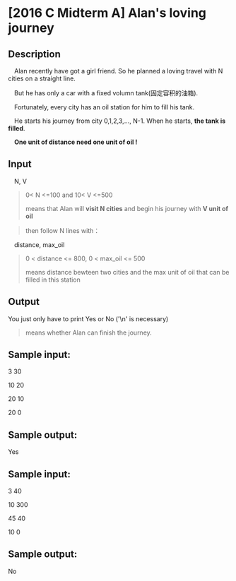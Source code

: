 # [2016 C Midterm A] Alan's loving journey

## Description

&emsp;Alan recently have got a girl friend. So he planned a loving travel with N cities on a straight line. 

&emsp;But he has only a car with a fixed volumn tank(固定容积的油箱).

&emsp;Fortunately, every city has an oil station for him to fill his tank. 

&emsp;He starts his journey from city 0,1,2,3,..., N-1. When he starts, **the tank is filled**. 

&emsp;**One unit of distance need one unit of oil !**


## Input

&emsp;N, V 

> 0< N <=100 and 10< V <=500
> 
> means that Alan will **visit N cities** and begin his journey with **V unit of oil**

> then follow N lines with：

&emsp;distance, max_oil

> 0 < distance <= 800, 0 < max_oil <= 500
> 
> means distance bewteen two cities and the max unit of oil that can be filled in this station
    
## Output

You just only have to print Yes or No ('\n' is necessary)

 > means whether Alan can finish the journey.




## Sample input:

3 30

10 20

20 10

20 0

## Sample output:

Yes

 

## Sample input:

3 40

10 300

45 40

10 0

## Sample output:

No
